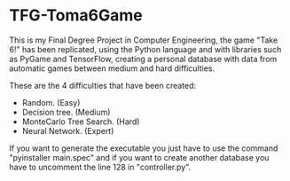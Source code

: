 # TFG-Toma6Game
This is my Final Degree Project in Computer Engineering, the game "Take 6!" has been replicated, using the Python language and with libraries such as PyGame and TensorFlow, creating a personal database with data from automatic games between medium and hard difficulties.

These are the 4 difficulties that have been created: 
- Random. (Easy)
- Decision tree. (Medium)
- MonteCarlo Tree Search. (Hard)
- Neural Network. (Expert)

If you want to generate the executable you just have to use the command "pyinstaller main.spec" and if you want to create another database you have to uncomment the line 128 in "controller.py".
